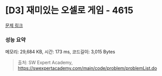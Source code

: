 # [D3] 재미있는 오셀로 게임 - 4615 

[문제 링크](https://swexpertacademy.com/main/code/problem/problemDetail.do?contestProbId=AWQmA4uK8ygDFAXj) 

### 성능 요약

메모리: 29,684 KB, 시간: 173 ms, 코드길이: 3,015 Bytes



> 출처: SW Expert Academy, https://swexpertacademy.com/main/code/problem/problemList.do